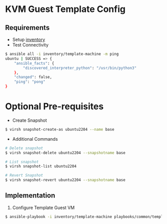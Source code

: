 # KVM Guest Template Config

## Requirements
- Setup [inventory](../inventory/template-machine)
- Test Connectivity
```bash
$ ansible all -i inventory/template-machine -m ping
ubuntu | SUCCESS => {
    "ansible_facts": {
        "discovered_interpreter_python": "/usr/bin/python3"
    },
    "changed": false,
    "ping": "pong"
}
```

# Optional Pre-requisites  
- Create Snapshot
```bash
$ virsh snapshot-create-as ubuntu2204 --name base
```

- Additional Commands
```bash
# Delete snapshot
$ virsh snapshot-delete ubuntu2204 --snapshotname base

# List snapshot
$ virsh snapshot-list ubuntu2204

# Revert Snapshot
$ virsh snapshot-revert ubuntu2204 --snapshotname base
```

## Implementation
1. Configure Template Guest VM
```bash
$ ansible-playbook -i inventory/template-machine playbooks/common/template-os-config.yml
```